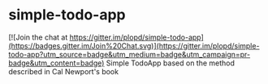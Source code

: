 # simple-todo-app

[![Join the chat at https://gitter.im/plopd/simple-todo-app](https://badges.gitter.im/Join%20Chat.svg)](https://gitter.im/plopd/simple-todo-app?utm_source=badge&utm_medium=badge&utm_campaign=pr-badge&utm_content=badge)
Simple TodoApp based on the method described in Cal Newport's book
